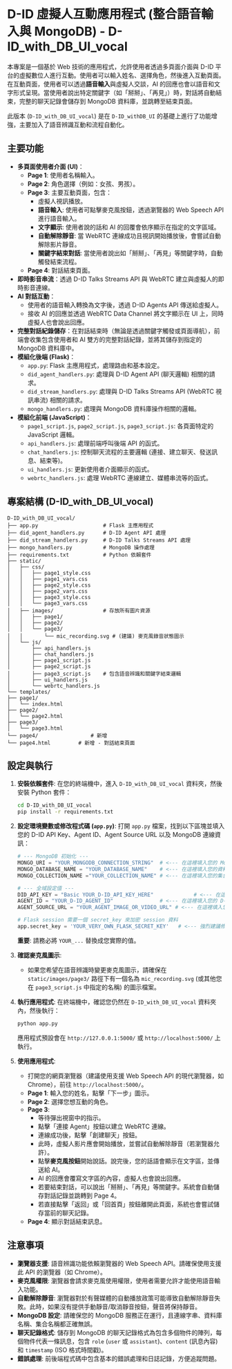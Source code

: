# D-ID 虛擬人互動應用程式 (整合語音輸入與 MongoDB) - D-ID_with_DB_UI_vocal

本專案是一個基於 Web 技術的應用程式，允許使用者透過多頁面介面與 D-ID 平台的虛擬數位人進行互動。使用者可以輸入姓名、選擇角色，然後進入互動頁面。在互動頁面，使用者可以透過**語音輸入**與虛擬人交談，AI 的回應也會以語音和文字形式呈現。當使用者說出特定關鍵字（如「掰掰」、「再見」）時，對話將自動結束，完整的聊天記錄會儲存到 MongoDB 資料庫，並跳轉至結束頁面。

此版本 (`D-ID_with_DB_UI_vocal`) 是在 `D-ID_withDB_UI` 的基礎上進行了功能增強，主要加入了語音辨識互動和流程自動化。

## 主要功能

* **多頁面使用者介面 (UI)**：
    * **Page 1**: 使用者名稱輸入。
    * **Page 2**: 角色選擇（例如：女孩、男孩）。
    * **Page 3**: 主要互動頁面，包含：
        * 虛擬人視訊播放。
        * **語音輸入**: 使用者可點擊麥克風按鈕，透過瀏覽器的 Web Speech API 進行語音輸入。
        * **文字顯示**: 使用者說的話和 AI 的回覆會依序顯示在指定的文字區域。
        * **自動解除靜音**: 當 WebRTC 連線成功且視訊開始播放後，會嘗試自動解除影片靜音。
        * **關鍵字結束對話**: 當使用者說出如「掰掰」、「再見」等關鍵字時，自動觸發結束流程。
    * **Page 4**: 對話結束頁面。
* **即時影音串流**：透過 D-ID Talks Streams API 與 WebRTC 建立與虛擬人的即時影音連線。
* **AI 對話互動**：
    * 使用者的語音輸入轉換為文字後，透過 D-ID Agents API 傳送給虛擬人。
    * 接收 AI 的回應並透過 WebRTC Data Channel 將文字顯示在 UI 上，同時虛擬人也會說出回應。
* **完整對話紀錄儲存**：在對話結束時（無論是透過關鍵字觸發或頁面導航），前端會收集包含使用者和 AI 雙方的完整對話紀錄，並將其儲存到指定的 MongoDB 資料庫中。
* **模組化後端 (Flask)**：
    * `app.py`: Flask 主應用程式，處理路由和基本設定。
    * `did_agent_handlers.py`: 處理與 D-ID Agent API (聊天邏輯) 相關的請求。
    * `did_stream_handlers.py`: 處理與 D-ID Talks Streams API (WebRTC 視訊串流) 相關的請求。
    * `mongo_handlers.py`: 處理與 MongoDB 資料庫操作相關的邏輯。
* **模組化前端 (JavaScript)**：
    * `page1_script.js`, `page2_script.js`, `page3_script.js`: 各頁面特定的 JavaScript 邏輯。
    * `api_handlers.js`: 處理前端呼叫後端 API 的函式。
    * `chat_handlers.js`: 控制聊天流程的主要邏輯 (連接、建立聊天、發送訊息、結束等)。
    * `ui_handlers.js`: 更新使用者介面顯示的函式。
    * `webrtc_handlers.js`: 處理 WebRTC 連線建立、媒體串流等的函式。

## 專案結構 (D-ID_with_DB_UI_vocal)
```text
D-ID_with_DB_UI_vocal/
├── app.py                     # Flask 主應用程式
├── did_agent_handlers.py      # D-ID Agent API 處理
├── did_stream_handlers.py     # D-ID Talks Streams API 處理
├── mongo_handlers.py          # MongoDB 操作處理
├── requirements.txt           # Python 依賴套件
├── static/
│   ├── css/
│   │   ├── page1_style.css
│   │   ├── page1_vars.css
│   │   ├── page2_style.css
│   │   ├── page2_vars.css
│   │   ├── page3_style.css
│   │   └── page3_vars.css
│   ├── images/                # 存放所有圖片資源
│   │   ├── page1/
│   │   ├── page2/
│   │   └── page3/
│   │       └── mic_recording.svg # (建議) 麥克風錄音狀態圖示
│   └── js/
│       ├── api_handlers.js
│       ├── chat_handlers.js
│       ├── page1_script.js
│       ├── page2_script.js
│       ├── page3_script.js    # 包含語音辨識和關鍵字結束邏輯
│       ├── ui_handlers.js
│       └── webrtc_handlers.js
└── templates/
├── page1/
│   └── index.html
├── page2/
│   └── page2.html
├── page3/
│   └── page3.html
└── page4/                 # 新增
└── page4.html         # 新增 - 對話結束頁面
```
## 設定與執行

1.  **安裝依賴套件**:
    在您的終端機中，進入 `D-ID_with_DB_UI_vocal` 資料夾，然後安裝 Python 套件：
    ```bash
    cd D-ID_with_DB_UI_vocal
    pip install -r requirements.txt
    ```

2.  **設定環境變數或修改程式碼 (`app.py`)**:
    打開 `app.py` 檔案，找到以下區塊並填入您的 D-ID API Key、Agent ID、Agent Source URL 以及 MongoDB 連線資訊：

    ```python
    # --- MongoDB 初始化 ---
    MONGO_URI = "YOUR_MONGODB_CONNECTION_STRING"  # <--- 在這裡填入您的 MongoDB 連線字串
    MONGO_DATABASE_NAME = "YOUR_DATABASE_NAME"    # <--- 在這裡填入您的資料庫名稱
    MONGO_COLLECTION_NAME ="YOUR_COLLECTION_NAME" # <--- 在這裡填入您的集合名稱

    # --- 全域設定值 ---
    DID_API_KEY = "Basic YOUR_D-ID_API_KEY_HERE"             # <--- 在這裡填入您的 D-ID API Key (通常是 "Basic " 開頭的字串)
    AGENT_ID = "YOUR_D-ID_AGENT_ID"               # <--- 在這裡填入您的 D-ID Agent ID
    AGENT_SOURCE_URL = "YOUR_AGENT_IMAGE_OR_VIDEO_URL" # <--- 在這裡填入您的 Agent 影像 URL

    # Flask session 需要一個 secret_key 來加密 session 資料
    app.secret_key = 'YOUR_VERY_OWN_FLASK_SECRET_KEY'   # <--- 強烈建議修改成您自己的複雜密鑰
    ```
    **重要**: 請務必將 `YOUR_...` 替換成您實際的值。

3.  **確認麥克風圖示**:
    * 如果您希望在語音辨識時變更麥克風圖示，請確保在 `static/images/page3/` 路徑下有一個名為 `mic_recording.svg` (或其他您在 `page3_script.js` 中指定的名稱) 的圖示檔案。

4.  **執行應用程式**:
    在終端機中，確認您仍然在 `D-ID_with_DB_UI_vocal` 資料夾內，然後執行：
    ```bash
    python app.py
    ```
    應用程式預設會在 `http://127.0.0.1:5000/` 或 `http://localhost:5000/` 上執行。

5.  **使用應用程式**:
    * 打開您的網頁瀏覽器（建議使用支援 Web Speech API 的現代瀏覽器，如 Chrome），前往 `http://localhost:5000/`。
    * **Page 1**: 輸入您的姓名，點擊「下一步」圖示。
    * **Page 2**: 選擇您想互動的角色。
    * **Page 3**:
        * 等待彈出視窗中的指示。
        * 點擊「連接 Agent」按鈕以建立 WebRTC 連線。
        * 連線成功後，點擊「創建聊天」按鈕。
        * 此時，虛擬人影片應會開始播放，並嘗試自動解除靜音（若瀏覽器允許）。
        * 點擊**麥克風按鈕**開始說話。說完後，您的話語會顯示在文字區，並傳送給 AI。
        * AI 的回應會覆寫文字區的內容，虛擬人也會說出回應。
        * 若要結束對話，可以說出「掰掰」、「再見」等關鍵字。系統會自動儲存對話記錄並跳轉到 Page 4。
        * 若直接點擊「返回」或「回首頁」按鈕離開此頁面，系統也會嘗試儲存當前的聊天記錄。
    * **Page 4**: 顯示對話結束訊息。

## 注意事項

* **瀏覽器支援**: 語音辨識功能依賴瀏覽器的 Web Speech API。請確保使用支援此 API 的瀏覽器（如 Chrome）。
* **麥克風權限**: 瀏覽器會請求麥克風使用權限，使用者需要允許才能使用語音輸入功能。
* **自動解除靜音**: 瀏覽器對於有聲媒體的自動播放政策可能導致自動解除靜音失敗。此時，如果沒有提供手動靜音/取消靜音按鈕，聲音將保持靜音。
* **MongoDB 設定**: 請確保您的 MongoDB 服務正在運行，且連線字串、資料庫名稱、集合名稱都正確無誤。
* **聊天記錄格式**: 儲存到 MongoDB 的聊天記錄格式為包含多個物件的陣列，每個物件代表一條訊息，包含 `role` (`user` 或 `assistant`)、`content` (訊息內容) 和 `timestamp` (ISO 格式時間戳)。
* **錯誤處理**: 前後端程式碼中包含基本的錯誤處理和日誌記錄，方便追蹤問題。